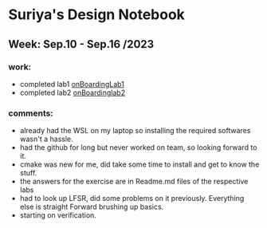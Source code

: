 # Suriya's Design Notebook
## Week: Sep.10 - Sep.16 /2023
### work:
- completed lab1 [onBoardingLab1](https://github.com/suriyasaiyan/NYU_MPD_LABS/tree/main/lab1)
- completed lab2 [onBoardinglab2](https://github.com/suriyasaiyan/NYU_MPD_LABS/tree/main/lab2)

### comments: 
- already had the WSL on my laptop so installing the required softwares wasn't a hassle.
- had the github for long but never worked on team, so looking forward to it.
- cmake was new for me, did take some time to install and get to know the stuff.
- the answers for the exercise are in Readme.md files of the respective labs
- had to look up LFSR, did some problems on it previously. Everything else is straight Forward brushing up basics.
- starting on verification. 